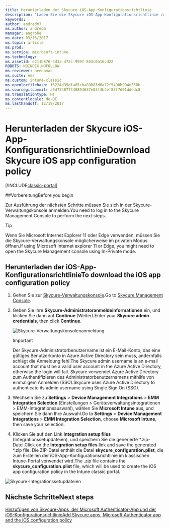 ```yaml
---
title: Herunterladen der Skycure iOS-App-Konfigurationsrichtlinie
description: "Laden Sie die Skycure iOS-App-Konfigurationsrichtlinie zur Verwendung mit der für Endbenutzer bereitgestellten Skycure iOS-App herunter."
keywords: 
author: andredm7
ms.author: andredm
manager: angrobe
ms.date: 03/16/2017
ms.topic: article
ms.prod: 
ms.service: microsoft-intune
ms.technology: 
ms.assetid: d211b876-4d3a-473c-999f-843c0a16cd22
ROBOTS: NOINDEX,NOFOLLOW
ms.reviewer: heenamac
ms.suite: ems
ms.custom: intune-classic
ms.openlocfilehash: f6224d35dfa85cba89083d6a12f5490b994e558b
ms.sourcegitcommit: a9d734877340894637e03f4b4ef83f7d01ddedc8
ms.translationtype: HT
ms.contentlocale: de-DE
ms.lasthandoff: 12/19/2017
---
```

# <a name="download-skycure-ios-app-configuration-policy"></a><span data-ttu-id="a3eb3-103">Herunterladen der Skycure iOS-App-Konfigurationsrichtlinie</span><span class="sxs-lookup"><span data-stu-id="a3eb3-103">Download Skycure iOS app configuration policy</span></span>

[!INCLUDE[classic-portal](../includes/classic-portal.md)]

##<a name="before-you-begin"></a><span data-ttu-id="a3eb3-104">Vorbereitung</span><span class="sxs-lookup"><span data-stu-id="a3eb3-104">Before you begin</span></span>

<span data-ttu-id="a3eb3-105">Zur Ausführung der nächsten Schritte müssen Sie sich in der Skycure-Verwaltungskonsole anmelden.</span><span class="sxs-lookup"><span data-stu-id="a3eb3-105">You need to log in to the Skycure Management Console to perform the next steps.</span></span>

> [!TIP] 
> <span data-ttu-id="a3eb3-106">Wenn Sie Microsoft Internet Explorer 11 oder Edge verwenden, müssen Sie die Skycure-Verwaltungskonsole möglicherweise im privaten Modus öffnen.</span><span class="sxs-lookup"><span data-stu-id="a3eb3-106">If using Microsoft Internet explorer 11 or Edge, you might need to open the Skycure Management console using In-Private mode.</span></span>

## <a name="to-download-the-ios-app-configuration-policy"></a><span data-ttu-id="a3eb3-107">Herunterladen der iOS-App-Konfigurationsrichtlinie</span><span class="sxs-lookup"><span data-stu-id="a3eb3-107">To download the iOS app configuration policy</span></span>

1.  <span data-ttu-id="a3eb3-108">Gehen Sie zur [Skycure-Verwaltungskonsole](https://aad.skycure.com).</span><span class="sxs-lookup"><span data-stu-id="a3eb3-108">Go to [Skycure Management Console](https://aad.skycure.com).</span></span>

2.  <span data-ttu-id="a3eb3-109">Geben Sie Ihre **Skycure-Administratoranmeldeinformationen** ein, und klicken Sie dann auf **Continue** (Weiter).</span><span class="sxs-lookup"><span data-stu-id="a3eb3-109">Enter your **Skycure admin credentials**, then click **Continue**.</span></span>

    ![Skycure-Verwaltungskonsolenanmeldung](../media/mtp/skycure-ios-app-1.png)

    > [!IMPORTANT] 
    > <span data-ttu-id="a3eb3-111">Der Skycure-Administratorbenutzername ist ein E-Mail-Konto, das eine gültiges Benutzerkonto in Azure Active Directory sein muss, andernfalls schlägt die Anmeldung fehl.</span><span class="sxs-lookup"><span data-stu-id="a3eb3-111">The Skycure admin username is an e-mail account that must be a valid user account in the Azure Active Directory, otherwise the login will fail.</span></span> <span data-ttu-id="a3eb3-112">Skycure verwendet Azure Active Directory zum Authentifizieren des Administratorbenutzernamens mithilfe von einmaligem Anmelden (SSO).</span><span class="sxs-lookup"><span data-stu-id="a3eb3-112">Skycure uses Azure Active Directory to authenticate its admin username using Single Sign On (SSO).</span></span>

3.  <span data-ttu-id="a3eb3-113">Wechseln Sie zu **Settings** &gt; **Device Management Integrations** &gt; **EMM Integration Selection** (Einstellungen > Geräteverwaltungsintegrationen > EMM-Integrationsauswahl), wählen Sie **Microsoft Intune** aus, und speichern Sie dann Ihre Auswahl.</span><span class="sxs-lookup"><span data-stu-id="a3eb3-113">Go to **Settings** &gt; **Device Management Integrations** &gt; **EMM Integration Selection**, choose **Microsoft Intune**, then save your selection.</span></span>

2.  <span data-ttu-id="a3eb3-114">Klicken Sie auf den Link **Integration setup files** (Integrationssetupdateien), und speichern Sie die generierte \*.zip-Datei.</span><span class="sxs-lookup"><span data-stu-id="a3eb3-114">Click on the **Integration setup files** link and save the generated \*.zip file.</span></span> <span data-ttu-id="a3eb3-115">Die ZIP-Datei enthält die Datei **skycure\_configuration.plist**, die zum Erstellen der iOS-App-Konfigurationsrichtlinie im klassischen Intune-Portal verwendet wird.</span><span class="sxs-lookup"><span data-stu-id="a3eb3-115">The .zip file contains the **skycure\_configuration.plist** file, which will be used to create the iOS app configuration policy in the Intune classic portal.</span></span>

![Skycure-Integrationssetupdateien](../media/mtp/skycure-ios-app-2.png)

## <a name="next-steps"></a><span data-ttu-id="a3eb3-117">Nächste Schritte</span><span class="sxs-lookup"><span data-stu-id="a3eb3-117">Next steps</span></span>

[<span data-ttu-id="a3eb3-118">Hinzufügen von Skycure-Apps, der Microsoft Authenticator-App und der iOS-Konfigurationsrichtlinie</span><span class="sxs-lookup"><span data-stu-id="a3eb3-118">Add Skycure apps, Microsoft Authenticator app and the iOS configuration policy</span></span>](/intune-classic/deploy-use/add-skycure-apps-microsoft-authenticator-and-ios-app-configuration-policy)

